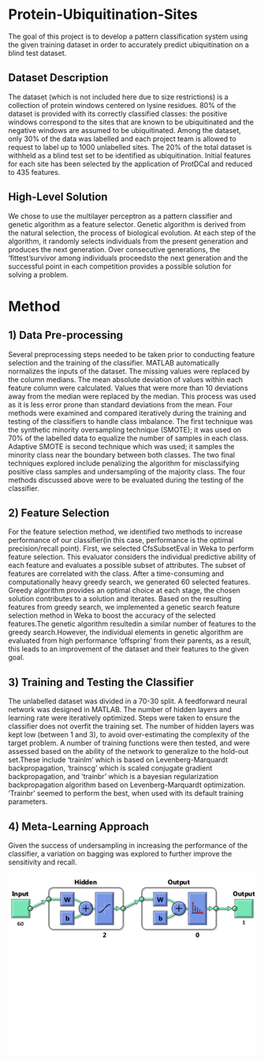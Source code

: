 # Protein-Ubiquitination-Sites
The goal of this project is to develop a pattern classification system using the given training dataset in order to accurately predict ubiquitination on a blind test dataset. 

## Dataset Description
The dataset (which is not included here due to size restrictions) is a collection of protein windows centered on lysine residues. 80% of the dataset is provided with its correctly  classified  classes:  the  positive  windows  correspond  to  the  sites  that  are  known  to  be ubiquitinated  and  the  negative  windows  are  assumed  to  be  ubiquitinated.  Among  the  dataset, only 30% of the data was labelled and each project team is allowed to request to label up to 1000 unlabelled  sites.  The  20%  of  the  total  dataset  is  withheld  as  a  blind  test  set  to  be  identified  as ubiquitination. Initial features for each site has been selected by the application of ProtDCal and reduced to 435 features. 

## High-Level Solution
We chose to use the multilayer  perceptron  as  a  pattern  classifier  and  genetic  algorithm  as  a  feature  selector.  Genetic algorithm is derived from the natural selection, the process of biological evolution. At each step of the algorithm, it randomly selects individuals  from  the  present  generation  and  produces  the  next  generation.  Over  consecutive generations,  the ‘fittest’survivor among  individuals proceedsto  the  next  generation  and  the successful point in each competition provides a possible solution for solving a problem.

# Method
## 1) Data Pre-processing
Several  preprocessing  steps  needed  to  be  taken  prior  to  conducting  feature  selection  and  the training  of  the  classifier. MATLAB automatically normalizes the inputs of the dataset. The missing values were replaced by the column medians. The mean absolute deviation of values within  each  feature  column  were  calculated.  Values  that  were  more  than  10  deviations  away from  the  median  were  replaced  by  the  median.  This  process  was  used  as  it  is  less  error  prone than standard deviations from the mean. Four methods were examined and compared iteratively during the training and testing of  the  classifiers to handle class imbalance. The  first  technique  was  the  synthetic  minority  oversampling  technique (SMOTE);  it  was  used  on  70%  of  the  labelled  data  to  equalize  the  number of  samples  in  each class. Adaptive SMOTE is second technique which was used; it samples the minority class near the  boundary  between  both  classes.  The  two  final  techniques  explored  include  penalizing the algorithm for misclassifying positive class samples and undersampling of the majority class. The four  methods  discussed  above  were  to  be  evaluated during  the  testing  of  the  classifier. 

## 2) Feature Selection
For the feature  selection  method,  we identified two  methods  to  increase  performance  of  our classifier(in  this  case,  performance  is  the  optimal  precision/recall  point).  First,  we  selected CfsSubsetEval  in  Weka  to  perform  feature  selection.  This  evaluator  considers  the  individual predictive ability of each feature and  evaluates a  possible subset of attributes. The subset of features are correlated with the class. After a time-consuming and computationally heavy greedy search, we generated 60 selected features. Greedy algorithm provides an optimal choice at each stage,  the  chosen  solution  contributes  to  a  solution  and  iterates.  Based  on  the resulting features from greedy search, we implemented a genetic search feature selection method in Weka to boost the  accuracy  of  the  selected  features.The  genetic  algorithm  resultedin a  similar  number  of features to the  greedy  search.However,  the individual  elements  in  genetic  algorithm  are evaluated from high performance ‘offspring’ from their parents, as a result, this leads to an improvement of the dataset and their features to the given goal.

## 3) Training and Testing the Classifier
The unlabelled dataset was divided in a 70-30 split. A feedforward neural network was designed in MATLAB. The number of hidden layers and learning rate were iteratively optimized. Steps were taken to ensure the classifier does not overfit the training set. The number of hidden layers was kept low (between 1 and 3), to avoid over-estimating the complexity of the target problem. A number of training functions were then tested, and were assessed based on the ability of the network to generalize to the hold-out set.These include ‘trainlm’ which is based on Levenberg-Marquardt backpropagation, ‘trainscg’ which is scaled conjugate gradient backpropagation, and ‘trainbr’ which is a bayesian regularization backpropagation algorithm based on Levenberg-Marquardt optimization. ‘Trainbr’ seemed to perform the best, when used with its default training parameters.

## 4) Meta-Learning Approach
Given the success of undersampling in increasing the performance of the classifier, a variation on bagging was explored to further improve the sensitivity and recall.

![Alt text](neuralnet.png?raw=true "Title")


